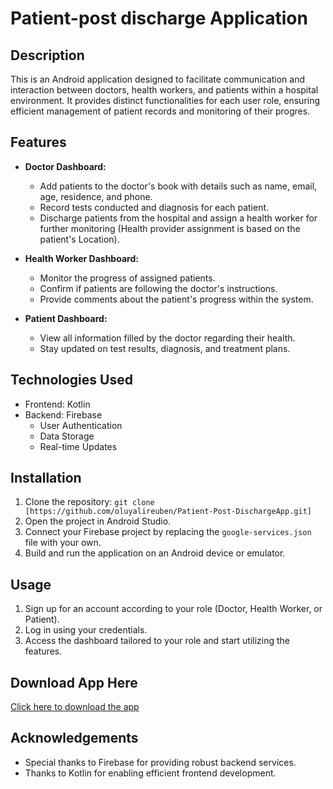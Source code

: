 # Patient-post discharge Application 

## Description
This is an Android application designed to facilitate communication and interaction between doctors, health workers, and patients within a hospital environment.
It provides distinct functionalities for each user role, ensuring efficient management of patient records and monitoring of their progres.

## Features
- **Doctor Dashboard:**
  - Add patients to the doctor's book with details such as name, email, age, residence, and phone.
  - Record tests conducted and diagnosis for each patient.
  - Discharge patients from the hospital and assign a health worker for further monitoring (Health provider assignment is based on the patient's Location).

- **Health Worker Dashboard:**
  - Monitor the progress of assigned patients.
  - Confirm if patients are following the doctor's instructions.
  - Provide comments about the patient's progress within the system.

- **Patient Dashboard:**
  - View all information filled by the doctor regarding their health.
  - Stay updated on test results, diagnosis, and treatment plans.

## Technologies Used
- Frontend: Kotlin
- Backend: Firebase
  - User Authentication
  - Data Storage
  - Real-time Updates

## Installation
1. Clone the repository: `git clone [https://github.com/oluyalireuben/Patient-Post-DischargeApp.git]`
2. Open the project in Android Studio.
3. Connect your Firebase project by replacing the `google-services.json` file with your own.
4. Build and run the application on an Android device or emulator.

## Usage
1. Sign up for an account according to your role (Doctor, Health Worker, or Patient).
2. Log in using your credentials.
3. Access the dashboard tailored to your role and start utilizing the features.


## Download App Here
[Click here to download the app](https://drive.google.com/file/d/1433F74KCLblb4K_e3i1ct2hijY9IkYYa/view?usp=drivesdk)


## Acknowledgements
- Special thanks to Firebase for providing robust backend services.
- Thanks to Kotlin for enabling efficient frontend development.
